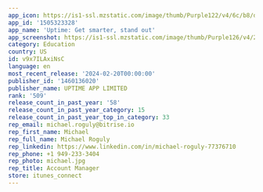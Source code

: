```yaml
---
app_icon: https://is1-ssl.mzstatic.com/image/thumb/Purple122/v4/6c/b8/db/6cb8dbfb-db74-7ccc-4b1d-6ee488708f90/AppIcon-0-1x_U007epad-0-85-220-0.png/1024x1024bb.png
app_id: '1505323328'
app_name: 'Uptime: Get smarter, stand out'
app_screenshot: https://is1-ssl.mzstatic.com/image/thumb/Purple126/v4/2c/84/f8/2c84f85d-afd2-91d9-0cc3-8acdd04c1c2a/33195700-1c2e-4d3f-af6c-64dd415b2596_0_APP_IPHONE_65_0.png/1242x2688bb.png
category: Education
country: US
id: v9x7ILAxiNsC
language: en
most_recent_release: '2024-02-20T00:00:00'
publisher_id: '1460136020'
publisher_name: UPTIME APP LIMITED
rank: '509'
release_count_in_past_year: '58'
release_count_in_past_year_category: 15
release_count_in_past_year_top_in_category: 33
rep_email: michael.roguly@bitrise.io
rep_first_name: Michael
rep_full_name: Michael Roguly
rep_linkedin: https://www.linkedin.com/in/michael-roguly-77376710
rep_phone: +1 949-233-3404
rep_photo: michael.jpg
rep_title: Account Manager
store: itunes_connect
---
```

